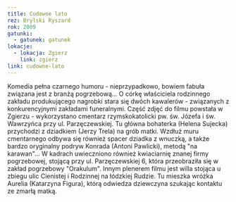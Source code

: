 ```yaml
---
title: Cudowne lato
rez: Brylski Ryszard
rok: 2009
gatunki: 
  - gatunek: gatunek
lokacje:
  - lokacja: Zgierz
    link: zgierz
link: cudowne-lato
---
```

Komedia pełna czarnego humoru - nieprzypadkowo, bowiem fabuła związana jest z branżą pogrzebową... O córkę właściciela rodzinnego zakładu produkującego nagrobki stara się dwóch kawalerów - związanych z konkurencyjnymi zakładami funeralnymi. 
Część zdjęć do filmu powstała w Zgierzu - wykorzystano cmentarz rzymskokatolicki pw. św. Józefa i św. Wawrzyńca przy ul. Parzęczewskiej. Tu główna bohaterka (Helena Sujecka) przychodzi z dziadkiem (Jerzy Trela) na grób matki. Wzdłuż muru cmentarnego odbywa się również spacer dziadka z wnuczką, a także bardzo oryginalny podryw Konrada (Antoni Pawlicki), metodą "na karawan"... W kadrach uwieczniono również kwiaciarnię znanej firmy pogrzebowej, stojącą przy ul. Parzęczewskiej 6, która przeobraziła się w zakład pogrzebowy "Orakulum".
Innym plenerem filmu jest willa stojąca u zbiegu ulic Cienistej i Rodzinnej na łódzkiej Rudzie. Tu mieszka wróżka Aurelia (Katarzyna Figura), którą odwiedza dziewczyna szukając kontaktu ze zmarłą matką. 
